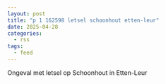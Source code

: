 ```yaml
---
layout: post
title: "p 1 162598 letsel schoonhout etten-leur"
date: 2025-04-28
categories: 
  - rss
tags: 
  - feed
---
```


Ongeval met letsel op Schoonhout in Etten-Leur
